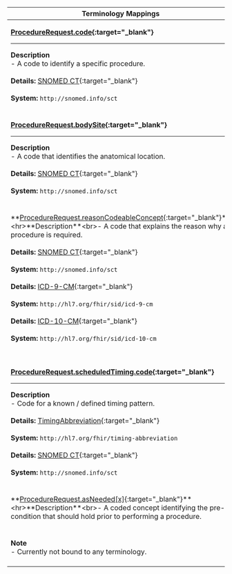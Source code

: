 |Terminology Mappings|
|---|
|<p>**[ProcedureRequest.code](http://hl7.org/fhir/dstu2/procedurerequest-definitions.html#ProcedureRequest.code){:target="_blank"}**<hr>**Description**<br>- A code to identify a specific procedure.<br><br>**Details:** [SNOMED CT](http://hl7.org/fhir/dstu2/snomedct.html){:target="_blank"}<br><br>**System:** `http://snomed.info/sct`<br><br>|
|<p>**[ProcedureRequest.bodySite](http://hl7.org/fhir/dstu2/procedurerequest-definitions.html#ProcedureRequest.bodySite){:target="_blank"}**<hr>**Description**<br>- A code that identifies the anatomical location.<br><br>**Details:** [SNOMED CT](http://hl7.org/fhir/dstu2/snomedct.html){:target="_blank"}<br><br>**System:** `http://snomed.info/sct`<br><br>|
|<p>**[ProcedureRequest.reasonCodeableConcept](http://hl7.org/fhir/dstu2/procedurerequest-definitions.html#ProcedureRequest.reason_x_){:target="_blank"}**<hr>**Description**<br>- A code that explains the reason why a procedure is required.<br><br>**Details:** [SNOMED CT](http://hl7.org/fhir/dstu2/snomedct.html){:target="_blank"}<br><br>**System:** `http://snomed.info/sct`<br><br>**Details:** [ICD-9-CM](http://hl7.org/fhir/icd.html){:target="_blank"}<br><br>**System:** `http://hl7.org/fhir/sid/icd-9-cm`<br><br>**Details:** [ICD-10-CM](http://hl7.org/fhir/icd.html){:target="_blank"}<br><br>**System:** `http://hl7.org/fhir/sid/icd-10-cm`<br><br>|
|<p>**[ProcedureRequest.scheduledTiming.code](http://hl7.org/fhir/DSTU2/datatypes-definitions.html#Timing.code){:target="_blank"}**<hr>**Description**<br>- Code for a known / defined timing pattern.<br><br>**Details:** [TimingAbbreviation](http://hl7.org/fhir/dstu2/valueset-timing-abbreviation.html){:target="_blank"}<br><br>**System:** `http://hl7.org/fhir/timing-abbreviation`<br><br>**Details:** [SNOMED CT](http://hl7.org/fhir/dstu2/snomedct.html){:target="_blank"}<br><br>**System:** `http://snomed.info/sct`<br><br>|
|<p>**[ProcedureRequest.asNeeded[x]](http://hl7.org/fhir/dstu2/procedurerequest-definitions.html#ProcedureRequest.asNeeded_x_){:target="_blank"}**<hr>**Description**<br>- A coded concept identifying the pre-condition that should hold prior to performing a procedure.
<br>**Note**<br>- Currently not bound to any terminology.<br><br>|